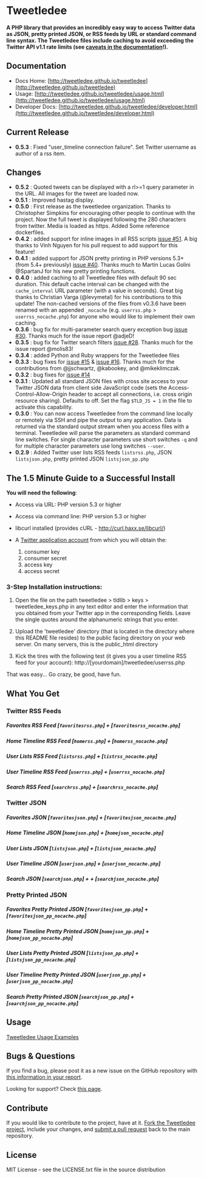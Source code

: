 Tweetledee
==========

**A PHP library that provides an incredibly easy way to access Twitter data as JSON, pretty printed JSON, or RSS feeds by URL or standard command line syntax.  The Tweetledee files include caching to avoid exceeding the Twitter API v1.1 rate limits (see [caveats in the documentation](http://tweetledee.github.io/tweetledee/caching.html)!).**

## Documentation
- Docs Home: [http://tweetledee.github.io/tweetledee](http://tweetledee.github.io/tweetledee)
- Usage: [http://tweetledee.github.io/tweetledee/usage.html](http://tweetledee.github.io/tweetledee/usage.html)
- Developer Docs: [http://tweetledee.github.io/tweetledee/developer.html](http://tweetledee.github.io/tweetledee/developer.html)

## Current Release
- <b>0.5.3</b> : Fixed "user_timeline connection failure". Set Twitter username as author of a rss item.

## Changes
- <b>0.5.2</b> : Quoted tweets can be displayed with a rl>=1 query parameter in the URL. All images for the tweet are loaded now.
- <b>0.5.1</b> : Improved hastag display.
- <b>0.5.0</b> : First release as the tweetledee organization. Thanks to Christopher Simpkins for encouraging other people to continue with the project. Now the full tweet is displayed following the 280 characters from twitter. Media is loaded as https. Added Some reference dockerfiles.
- <b>0.4.2</b> : added support for inline images in all RSS scripts [issue #51](https://github.com/tweetledee/tweetledee/issues/51).  A big thanks to Vinh Nguyen for his pull request to add support for this feature!
- <b>0.4.1</b> : added support for JSON pretty printing in PHP versions 5.3+ (from 5.4+ previously) [issue #40](https://github.com/tweetledee/tweetledee/pull/40).  Thanks much to Martín Lucas Golini @SpartanJ for his new pretty printing functions.
- <b>0.4.0</b> : added caching to all Tweetledee files with default 90 sec duration.  This default cache interval can be changed with the `cache_interval` URL parameter (with a value in seconds).  Great big thanks to Christian Varga (@levymetal) for his contributions to this update!  The non-cached versions of the files from v0.3.6 have been renamed with an appended `_nocache` (e.g. `userrss.php` > `userrss_nocache.php`) for anyone who would like to implement their own caching.
- <b>0.3.6</b> : bug fix for multi-parameter search query exception bug [issue #30](https://github.com/tweetledee/tweetledee/issues/30).  Thanks much for the issue report @adjeD!
- <b>0.3.5</b> : bug fix for Twitter search filters [issue #28](https://github.com/tweetledee/tweetledee/issues/28).  Thanks much for the issue report @molis83!
- <b>0.3.4</b> : added Python and Ruby wrappers for the Tweetledee files
- <b>0.3.3</b> : bug fixes for [issue #15](https://github.com/tweetledee/tweetledee/issues/15) & [issue #16](https://github.com/tweetledee/tweetledee/issues/16).  Thanks much for the contributions from @jjschwartz, @kabookey, and @mikeklimczak.
- <b>0.3.2</b> : bug fixes for [issue #14](https://github.com/tweetledee/tweetledee/issues/14)
- <b>0.3.1</b> : Updated all standard JSON files with cross site access to your Twitter JSON data from client side JavaScript code (sets the Access-Control-Allow-Origin header to accept all connections, i.e. cross origin resource sharing). Defaults to off.  Set the flag `$TLD_JS = 1` in the file to activate this capability.
- <b>0.3.0</b> : You can now access Tweetledee from the command line locally or remotely via SSH and pipe the output to any application.  Data is returned via the standard output stream when you access files with a terminal.  Tweetledee will parse the parameters as standard command line switches.  For single character parameters use short switches <code>-q</code> and for multiple character parameters use long switches <code>--user</code>.
- <b>0.2.9</b> : Added Twitter user lists RSS feeds <code>listsrss.php</code>, JSON <code>listsjson.php</code>, pretty printed JSON <code>listsjson_pp.php</code>

## The 1.5 Minute Guide to a Successful Install
**You will need the following**:
 - Access via URL: PHP version 5.3 or higher
 - Access via command line: PHP version 5.3 or higher
 - libcurl installed (provides cURL - http://curl.haxx.se/libcurl/)
 - A <a href="https://dev.twitter.com/apps/new">Twitter application account</a> from which you will obtain the:

	1) consumer key
	2) consumer secret
	3) access key
	4) access secret

### 3-Step Installation instructions:

1. Open the file on the path tweetledee > tldlib > keys > tweetledee_keys.php in any text editor and enter the information that you obtained from your Twitter app in the corresponding fields.  Leave the single quotes around the alphanumeric strings that you enter.

2. Upload the 'tweetledee' directory (that is located in the directory where this README file resides) to the public facing directory on your web server.  On many servers, this is the public_html directory

3. Kick the tires with the following test (it gives you a user timeline RSS feed for your account):
	http://[yourdomain]/tweetledee/userrss.php

That was easy... Go crazy, be good, have fun.

## What You Get
### Twitter RSS Feeds
##### Favorites RSS Feed [<code>favoritesrss.php</code>] + [<code>favoritesrss_nocache.php</code>]
##### Home Timeline RSS Feed [<code>homerss.php</code>] + [<code>homerss_nocache.php</code>]
##### User Lists RSS Feed [<code>listsrss.php</code>] + [<code>listrss_nocache.php</code>]
##### User Timeline RSS Feed [<code>userrss.php</code>] + [<code>userrss_nocache.php</code>]
##### Search RSS Feed [<code>searchrss.php</code>] + [<code>searchrss_nocache.php</code>]

### Twitter JSON
##### Favorites JSON [<code>favoritesjson.php</code>] + [<code>favoritesjson_nocache.php</code>]
##### Home Timeline JSON [<code>homejson.php</code>] + [<code>homejson_nocache.php</code>]
##### User Lists JSON [<code>listsjson.php</code>] + [<code>listsjson_nocache.php</code>]
##### User Timeline JSON [<code>userjson.php</code>] + [<code>userjson_nocache.php</code>]
##### Search JSON [<code>searchjson.php</code>] + + [<code>searchjson_nocache.php</code>]

### Pretty Printed JSON
##### Favorites Pretty Printed JSON [<code>favoritesjson_pp.php</code>] + [<code>favoritesjson_pp_nocache.php</code>]
##### Home Timeline Pretty Printed JSON [<code>homejson_pp.php</code>] + [<code>homejson_pp_nocache.php</code>]
##### User Lists Pretty Printed JSON [<code>listsjson_pp.php</code>] + [<code>listsjson_pp_nocache.php</code>]
##### User Timeline Pretty Printed JSON [<code>userjson_pp.php</code>] + [<code>userjson_pp_nocache.php</code>]
##### Search Pretty Printed JSON [<code>searchjson_pp.php</code>] + [<code>searchjson_pp_nocache.php</code>]

## Usage
<a href="http://tweetledee.github.io/tweetledee/usage.html">Tweetledee Usage Examples</a>

## Bugs & Questions
If you find a bug, please post it as a new issue on the GitHub repository with <a href="http://tweetledee.github.io/tweetledee/support.html#bug-reporting">this information in your report</a>.

Looking for support? Check <a href="http://tweetledee.github.io/tweetledee/support.html">this page</a>.


## Contribute
If you would like to contribute to the project, have at it.  <a href="https://help.github.com/articles/fork-a-repo">Fork the Tweetledee project</a>, include your changes, and <a href="https://help.github.com/articles/using-pull-requests">submit a pull request</a> back to the main repository.

## License
MIT License - see the LICENSE.txt file in the source distribution
